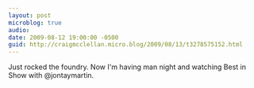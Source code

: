```yaml
---
layout: post
microblog: true
audio: 
date: 2009-08-12 19:00:00 -0500
guid: http://craigmcclellan.micro.blog/2009/08/13/t3278575152.html
---
```

Just rocked the foundry. Now I'm having man night and watching Best in Show with @jontaymartin.
